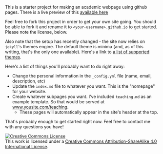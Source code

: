 This is a starter project for making an academic webpage using github pages. There is a live preview of this [available here](https://jabranham.com/github-pages-academic-starter-kit/)

Feel free to fork this project in order to get your own site going. You should be able to fork it and rename it to `<your-username>.github.io` to get started. Please note the license, below.

Also note that the setup has recently changed - the site now relies on `jekyll`'s themes engine. The default theme is minima (and, as of this writing, that's the only one available). Here's a link to [a list of supported themes](https://pages.github.com/themes/).

Here's a list of things you'll probably want to do right away:

* Change the personal information in the `_config.yml` file (name, email, description, etc)
* Update the `index.md` file to whatever you want. This is the "homepage" for your website.
* Create whatever subpages you want. I've included `teaching.md` as an example template. So that would be served at www.yousite.com/teaching.
  * These pages will automatically appear in the site's header at the top.
  
That's probably enough to get started right now. Feel free to contact me with any questions you have!



<a rel="license" href="http://creativecommons.org/licenses/by-sa/4.0/"><img alt="Creative Commons License" style="border-width:0" src="https://i.creativecommons.org/l/by-sa/4.0/80x15.png" /></a><br />This work is licensed under a <a rel="license" href="http://creativecommons.org/licenses/by-sa/4.0/">Creative Commons Attribution-ShareAlike 4.0 International License</a>.
